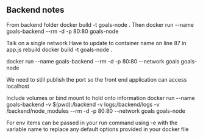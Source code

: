 ## Backend notes 

From backend folder docker build -t goals-node . 
  Then docker run --name goals-backend --rm -d -p 80:80 goals-node

Talk on a single network 
  Have to update to container name on line 87 in app.js 
  rebuild docker build -t goals-node . 

  docker run --name goals-backend --rm -d -p 80:80 --network goals goals-node

  We need to still publish the port so the front end application can access localhost 

Include volumes or bind mount to hold onto information 
  docker run --name goals-backend -v $(pwd):/backend -v logs:/backend/logs -v /backend/node_modules --rm -d -p 80:80 --network goals goals-node

For env items can be passed in your run command using -e with the variable name to replace any default options provided in your docker file


